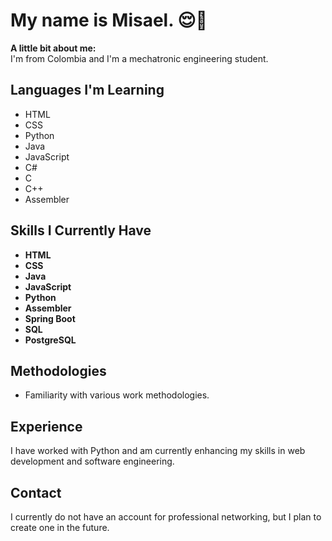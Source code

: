 # My name is **Misael**. :relieved::wave:

**A little bit about me:**  
I'm from Colombia and I'm a mechatronic engineering student.

## Languages I'm Learning
- HTML
- CSS
- Python
- Java
- JavaScript
- C#
- C
- C++
- Assembler

## Skills I Currently Have
- **HTML**
- **CSS**
- **Java**
- **JavaScript**
- **Python**
- **Assembler**
- **Spring Boot**
- **SQL**
- **PostgreSQL**

## Methodologies
- Familiarity with various work methodologies.

## Experience
I have worked with Python and am currently enhancing my skills in web development and software engineering.

## Contact
I currently do not have an account for professional networking, but I plan to create one in the future.
